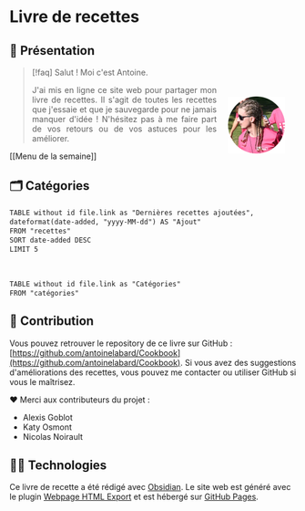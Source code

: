 # Livre de recettes

## 👋 Présentation

> [!faq] Salut ! Moi c'est Antoine.
>  <div><img src="photo.webp" alt="profile picture" width="100" height="100" style="margin: 20px; float: right; shape: circle();"><p style="text-align:justify;">J'ai mis en ligne ce site web pour partager mon livre de recettes. Il s'agit de toutes les recettes que j'essaie et que je sauvegarde pour ne jamais manquer d'idée ! N'hésitez pas à me faire part de vos retours ou de vos astuces pour les améliorer.</p></div>

[[Menu de la semaine]]

## 🗂️ Catégories

```dataview
TABLE without id file.link as "Dernières recettes ajoutées", dateformat(date-added, "yyyy-MM-dd") AS "Ajout"
FROM "recettes" 
SORT date-added DESC
LIMIT 5
```

<br>

```dataview
TABLE without id file.link as "Catégories"
FROM "catégories"
```

## 🤝 Contribution

Vous pouvez retrouver le repository de ce livre sur GitHub : [https://github.com/antoinelabard/Cookbook](https://github.com/antoinelabard/Cookbook). Si vous avez des suggestions d'améliorations des recettes, vous pouvez me contacter ou utiliser GitHub si vous le maîtrisez.

❤️ Merci aux contributeurs du projet :

- Alexis Goblot
- Katy Osmont
- Nicolas Noirault

## 🧑‍💻 Technologies

Ce livre de recette a été rédigé avec [Obsidian](http://obsidian.md). Le site web est généré avec le plugin [Webpage HTML Export](https://github.com/KosmosisDire/obsidian-webpage-export) et est hébergé sur [GitHub Pages](https://pages.github.com/).
